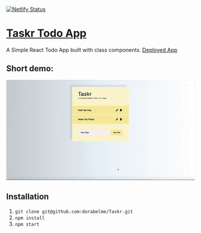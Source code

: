 [![Netlify Status](https://api.netlify.com/api/v1/badges/ed184cb6-6bde-41e2-a42d-a4cdaa5a546b/deploy-status)](https://app.netlify.com/sites/dorabelme/deploys)

# [Taskr Todo App](https://taskr-todo.netlify.app)

A Simple React Todo App built with class components.
[Deployed App](https://taskr-todo.netlify.app)

## Short demo:

<p align ="center">
<img src="./taskr.gif" alt="Taskr app example">
</p>

## Installation

1. `git clone git@github.com:dorabelme/Taskr.git`
2. `npm install`
3. `npm start`
